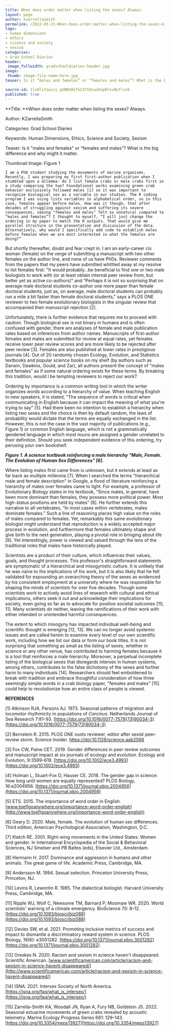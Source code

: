 ```yaml
---
title: When does order matter when listing the sexes? Always
layout: page
author: kzarrellasmith
permalink: /2022-03-21-When-does-order-matter-when-listing-the-sexes-kzarrellasmith/
tags:
- human dimensions
- ethics
- science and society
- sexism
categories:
- Grad School Diaries
header:
 image_fullwidth: gradschooldiaries-header.jpg
image:
 thumb: image-file-name-here.jpg
teaser: Is it “males and females” or “females and males”? What is the big difference and why might it matter.

source-id: 1lvHliYswizs_qVNNS6GTkCSTSXcwiKspDlsvNLFlcok
published: true
---
```

**Title: **When does order matter when listing the sexes? Always. 

Author: KZarrellaSmith

Categories: Grad School Diaries

Keywords: Human Dimensions, Ethics, Science and Society, Sexism

Teaser: Is it "males and females" or “females and males”? What is the big difference and why might it matter.

Thumbnail Image: Figure 1

	I am a PhD student studying the movements of marine organisms. Recently, I was preparing my first first-author publication when I stumbled upon a dilemma: do I list female crabs or male crabs first in a study comparing the two? Foundational works examining green crab behavior exclusively followed males [1] so it was important to recognize biological sex as a variable in our studies. The R coding program I was using lists variables in alphabetical order, so in this case, females appear before males. How was it though, that after decades of struggling against sexism and suffering its severe consequences, seeing "females and males" felt so unnatural compared to “males and females”? I thought to myself, “I will just change the ordering in my paper to match the R outputs. That would give me parallel structure in the presentation and discussion of the data. Alternatively, why would I specifically add code to establish males before females when we are most interested in what the females are doing?”

But shortly thereafter, doubt and fear crept in. I am an early-career cis woman (female) on the verge of submitting a manuscript with two other females on the author line, and none of us have PhDs. Reviewer comments from the papers that my peers have submitted whittled away at my resolve to list females first: "It would probably…be beneficial to find one or two male biologists to work with (or at least obtain internal peer review from, but better yet as active co-authors)" and “Perhaps it is not so surprising that on average male doctoral students co-author one more paper than female doctoral students, just as, on average, male doctoral students can probably run a mile a bit faster than female doctoral students," says a PLOS ONE reviewer to two female evolutionary biologists in the singular review that accompanied their manuscript rejection [2].

Unfortunately, there is further evidence that requires me to proceed with caution. Though biological sex is not binary in humans and is often confused with gender, there are analyses of female and male publication rates based on inferences from author names. Manuscripts of first-author females and males are submitted for review at equal rates, yet females receive lower peer review scores and are more likely to be rejected after peer review [3]. Females are also published at lower rates in prestigious journals [4]. Out of 20 randomly chosen Ecology, Evolution, and Statistics textbooks and popular science books on my shelf (by authors such as Darwin, Dawkins, Gould, and Zar), all authors present the concept of "males and females" as if some natural ordering exists for these terms. By breaking this tradition, would I be tempting reviewers to reject our work?

Ordering by importance is a common writing tool in which the writer organizes words according to a hierarchy of value. When teaching English to new speakers, it is stated, "The sequence of words is critical when communicating in English because it can impact the meaning of what you're trying to say" [5]. Had there been no intention to establish a hierarchy when listing two sexes and the choice is then by default random, the laws of probability would dictate that the terms are equally exchanged in the list. However, this is not the case in the vast majority of publications (e.g., Figure 1) or common English language, which is not a grammatically gendered language in which most nouns are assigned a gender unrelated to their definition. Should you seek independent evidence of this ordering, try perusing your own bookshelf.

**_Figure 1. A science textbook reinforcing a male hierarchy "Male, Female. The Evolution of Human Sex Differences" [6]._**

Where listing males first came from is unknown, but it extends at least as far back as multiple millennia [7]. When I searched the terms "hierarchical male and female description" in Google, a flood of literature reinforcing a hierarchy of males over females came to light. For example, a professor of Evolutionary Biology states in his textbook, “Since males, in general, have been more dominant than females, they possess more political power. Most high-status positions are held by males” [8]. He further extends this narrative to all vertebrates, “In most cases within vertebrates, males dominate females.” Such a line of reasoning places high value on the roles of males compared to females. Yet, remarkably this same evolutionary biologist might understand that reproduction is a widely accepted major process in evolution, and furthermore that females ultimately shape and give birth to the next generation, playing a pivotal role in bringing about life [9]. Yet interestingly, power is viewed and valued through the lens of the traditional roles that males have historically played.

Scientists are a product of their culture, which influences their values, goals, and thought processes. This professor's straightforward statements are symptomatic of a hierarchical and misogynistic culture. It is unlikely that he was naïve to the implications of his work, but it is also likely that he felt validated for expounding an overarching theory of the sexes as evidenced by his consistent employment at a university where he was responsible for shaping the minds of scientists for over five decades. Though some scientists work to actively avoid lines of research with cultural and ethical implications, others seek it out and acknowledge their implications for society, even going so far as to advocate for positive societal outcomes [10, 11]. Many scientists do neither, leaving the ramifications of their work with either intended or unintended harmful consequences. 

The extent to which misogyny has impacted individual well-being and scientific thought is emerging [12, 13]. We can no longer avoid systemic issues and are called herein to examine every level of our own scientific work, including how we list our data or form our book titles. It is not surprising that something as small as the listing of sexes, whether in science or any other venue, has contributed to harming females because it is a tool that reinforces a male hierarchy. Moreover, a perpetual incomplete listing of the biological sexes that disregards intersex in human systems, among others, contributes to the false dichotomy of the sexes and further harm to many individuals [14]. Researchers should feel emboldened to break with tradition and embrace thoughtful consideration of how three seemingly simple words in a crab biology paper, "females and males" [15] could help to revolutionize how an entire class of people is viewed.

**REFERENCES**

[1] Atkinson RJA, Parsons AJ. 1973. Seasonal patterns of migration and locomotor rhythmicity in populations of *Carcinus*. Netherlands Journal of Sea Research 7:81–93. [https://doi.org/10.1016/0077-7579(73)90034-3](https://doi.org/10.1016/0077-7579(73)90034-3)

[2] Bernstein R. 2015. PLOS ONE ousts reviewer, editor after sexist peer-review storm. Science Insider. [https://doi:10.1126/science.aab2568](about:blank)

[3] Fox CW, Paine CET. 2019. Gender differences in peer review outcomes and manuscript impact at six journals of ecology and evolution. Ecology and Evolution, 9:3599–619. [https://doi.org/10.1002/ece3.4993](https://doi.org/10.1002/ece3.4993)

[4] Holman L, Stuart-Fox D, Hauser CE. 2018. The gender gap in science: How long until women are equally represented? PLOS Biology, 16:e2004956. [https://doi.org/10.1371/journal.pbio.2004956](https://doi.org/10.1371/journal.pbio.2004956)

[5] ETS. 2015. The importance of word order in English. [www.toeflgoanywhere.org/importance-word-order-english](http://www.toeflgoanywhere.org/importance-word-order-english)

[6] Geary D. 2020. Male, female. The evolution of human sex differences. Third edition, American Psychological Association, Washington, D.C.

[7] Klatch RE. 2001. Right-wing movements in the United States: Women and gender. In International Encyclopedia of the Social & Behavioral Sciences, NJ Smelser and PB Baltes (eds), Elsevier Ltd., Amsterdam.

[8] Hermann H. 2017. Dominance and aggression in humans and other animals. The great game of life. Academic Press, Cambridge, MA.

[9] Andersson M. 1994. Sexual selection. Princeton University Press, Princeton, NJ.

[10] Levins R, Lewontin R. 1985. The dialectical biologist. Harvard University Press, Cambridge, MA.

[11] Ripple WJ, Wolf C, Newsome TM, Barnard P, Moomaw WR. 2020. World scientists' warning of a climate emergency. BioScience 70: 8–12. [https://doi.org/10.1093/biosci/biz088](https://doi.org/10.1093/biosci/biz088)

[12] Davies SW, et al. 2021. Promoting inclusive metrics of success and impact to dismantle a discriminatory reward system in science. PLOS Biology, 19(6): e3001282. [https://doi.org/10.1371/journal.pbio.3001282](https://doi.org/10.1371/journal.pbio.3001282)

[13] Oreskes N. 2020. Racism and sexism in science haven't disappeared. Scientific American.  [www.scientificamerican.com/article/racism-and-sexism-in-science-havent-disappeared/](http://www.scientificamerican.com/article/racism-and-sexism-in-science-havent-disappeared/) 

[14] ISNA. 2021. Intersex Society of North America. [https://isna.org/faq/what_is_intersex/](https://isna.org/faq/what_is_intersex/)

[15] Zarrella-Smith KA, Woodall JN, Ryan A, Fury NB, Goldstein JS. 2022. Seasonal estuarine movements of green crabs revealed by acoustic telemetry. Marine Ecology Progress Series 681: 129–143. [https://doi.org/10.3354/meps13927](https://doi.org/10.3354/meps13927)

